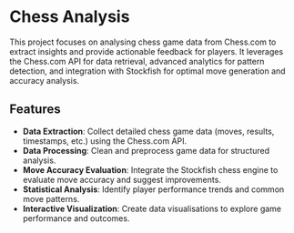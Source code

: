 # Chess Analysis

This project focuses on analysing chess game data from Chess.com to extract insights and provide actionable feedback for players. It leverages the Chess.com API for data retrieval, advanced analytics for pattern detection, and integration with Stockfish for optimal move generation and accuracy analysis.

## Features
- **Data Extraction**: Collect detailed chess game data (moves, results, timestamps, etc.) using the Chess.com API.
- **Data Processing**: Clean and preprocess game data for structured analysis.
- **Move Accuracy Evaluation**: Integrate the Stockfish chess engine to evaluate move accuracy and suggest improvements.
- **Statistical Analysis**: Identify player performance trends and common move patterns.
- **Interactive Visualization**: Create data visualisations to explore game performance and outcomes.
